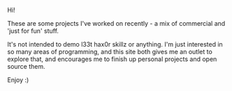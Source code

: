 Hi!

These are some projects I've worked on recently - a mix of commercial and 'just for fun' stuff.

It's not intended to demo l33t hax0r skillz or anything.  I'm just interested in so many areas of programming, and this site both gives me an outlet to explore that, and encourages me to finish up personal projects and open source them.

Enjoy :)
